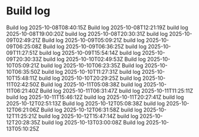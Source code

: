 # Build log
Build log 2025-10-08T08:40:15Z
Build log 2025-10-08T12:21:19Z
build log 2025-10-08T19:00:20Z
build log 2025-10-08T20:30:31Z
build log 2025-10-09T02:49:21Z
Build log 2025-10-09T05:09:21Z
build log 2025-10-09T06:25:08Z
Build log 2025-10-09T06:36:25Z
build log 2025-10-09T11:27:51Z
build log 2025-10-09T15:54:14Z
build log 2025-10-09T20:30:33Z
build log 2025-10-10T02:49:53Z
Build log 2025-10-10T05:09:21Z
build log 2025-10-10T06:23:35Z
Build log 2025-10-10T06:35:50Z
build log 2025-10-10T11:27:31Z
build log 2025-10-10T15:48:11Z
build log 2025-10-10T20:29:25Z
build log 2025-10-11T02:42:50Z
Build log 2025-10-11T05:08:38Z
build log 2025-10-11T06:21:40Z
Build log 2025-10-11T06:31:47Z
build log 2025-10-11T11:25:11Z
build log 2025-10-11T15:46:12Z
build log 2025-10-11T20:27:41Z
build log 2025-10-12T02:51:13Z
Build log 2025-10-12T05:08:38Z
build log 2025-10-12T06:21:06Z
Build log 2025-10-12T06:31:58Z
build log 2025-10-12T11:25:21Z
build log 2025-10-12T15:47:14Z
build log 2025-10-12T20:28:35Z
build log 2025-10-13T03:00:08Z
Build log 2025-10-13T05:10:25Z
